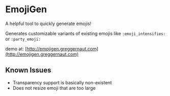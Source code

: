 EmojiGen
========

A helpful tool to quickly generate emojis!

Generates customizable variants of existing emojis like `:emoji_intensifies:` or `:party_emoji:`

demo at: [http://emojigen.greggernaut.com](http://emojigen.greggernaut.com)

Known Issues
------------
* Transparency support is basically non-existent
* Does not resize emoji that are too large